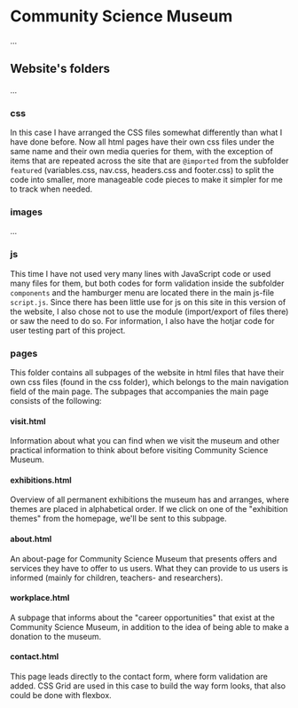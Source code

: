 # Community Science Museum
...
## Website's folders 
...
### css
In this case I have arranged the CSS files somewhat differently than what I have done before. Now all html pages have their own css files under the same name and their own media queries for them, with the exception of items that are repeated across the site that are ``@imported`` from the subfolder ``featured`` (variables.css, nav.css, headers.css and footer.css) to split the code into smaller, more manageable code pieces to make it simpler for me to track when needed.
### images 
...
### js
This time I have not used very many lines with JavaScript code or used many files for them, but both codes for form validation inside the subfolder ``components`` and the hamburger menu are located there in the main js-file ``script.js``. Since there has been little use for js on this site in this version of the website, I also chose not to use the module (import/export of files there) or saw the need to do so. For information, I also have the hotjar code for user testing part of this project.  
### pages
This folder contains all subpages of the website in html files that have their own css files (found in the css folder), which belongs to the main navigation field of the main page. The subpages that accompanies the main page consists of the following:
#### visit.html
Information about what you can find when we visit the museum and other practical information to think about before visiting Community Science Museum. 
#### exhibitions.html
Overview of all permanent exhibitions the museum has and arranges, where themes are placed in alphabetical order. If we click on one of the "exhibition themes" from the homepage, we'll be sent to this subpage. 
#### about.html
An about-page for Community Science Museum that presents offers and services they have to offer to us users. What they can provide to us users is informed (mainly for children, teachers- and researchers). 
#### workplace.html
A subpage that informs about the "career opportunities" that exist at the Community Science Museum, in addition to the idea of being able to make a donation to the museum. 
#### contact.html
This page leads directly to the contact form, where form validation are added. CSS Grid are used in this case to build the way form looks, that also could be done with flexbox. 
